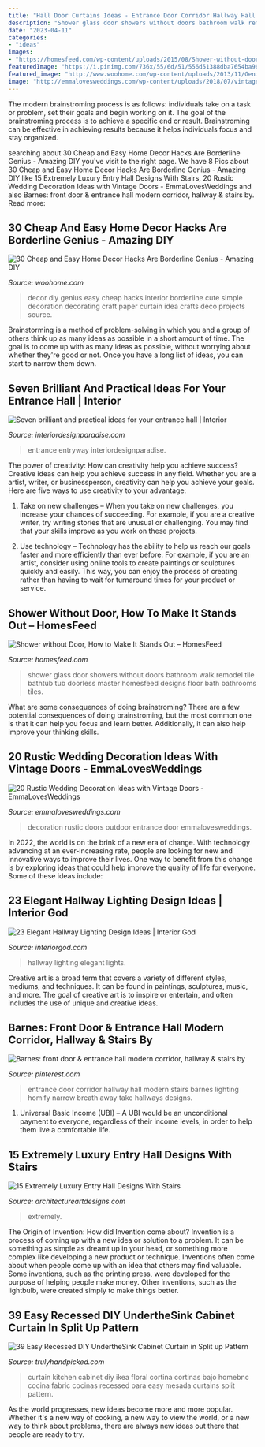 ```yaml
---
title: "Hall Door Curtains Ideas - Entrance Door Corridor Hallway Hall Modern Stairs Barnes Lighting Homify Narrow Breath Away Take Hallways Designs"
description: "Shower glass door showers without doors bathroom walk remodel tile bathtub tub doorless master homesfeed designs floor bath bathrooms tiles"
date: "2023-04-11"
categories:
- "ideas"
images:
- "https://homesfeed.com/wp-content/uploads/2015/08/Shower-without-door-with-transparent-glass-panels-and-multiple-showerheads-a-heldhand-showerhead-built-in-bathtub-fixture.jpg"
featuredImage: "https://i.pinimg.com/736x/55/6d/51/556d51388dba7654ba96f958d0daae64.jpg"
featured_image: "http://www.woohome.com/wp-content/uploads/2013/11/Genius-home-decor-ideas-16.jpg"
image: "http://emmalovesweddings.com/wp-content/uploads/2018/07/vintage-outdoor-wedding-entrance-decoration-ideas-with-old-door.jpg"
---
```



The modern brainstroming process is as follows: individuals take on a task or problem, set their goals and begin working on it. The goal of the brainstroming process is to achieve a specific end or result. Brainstroming can be effective in achieving results because it helps individuals focus and stay organized.

	

		
searching about 30 Cheap and Easy Home Decor Hacks Are Borderline Genius - Amazing DIY you've visit to the right page. We have 8 Pics about 30 Cheap and Easy Home Decor Hacks Are Borderline Genius - Amazing DIY like 15 Extremely Luxury Entry Hall Designs With Stairs, 20 Rustic Wedding Decoration Ideas with Vintage Doors - EmmaLovesWeddings and also Barnes: front door &amp; entrance hall modern corridor, hallway &amp; stairs by. Read more:
		
    
## 30 Cheap And Easy Home Decor Hacks Are Borderline Genius - Amazing DIY

<img loading=lazy src="http://www.woohome.com/wp-content/uploads/2013/11/Genius-home-decor-ideas-16.jpg" onerror="this.onerror=null;this.src='https://tse1.mm.bing.net/th?id=OIP.0zHgXlMJ4UDY3IDEOzWoBwHaKv&amp;pid=15.1';" alt="30 Cheap and Easy Home Decor Hacks Are Borderline Genius - Amazing DIY">

_Source: woohome.com_

>decor diy genius easy cheap hacks interior borderline cute simple decoration decorating craft paper curtain idea crafts deco projects source. 

	

Brainstorming is a method of problem-solving in which you and a group of others think up as many ideas as possible in a short amount of time. The goal is to come up with as many ideas as possible, without worrying about whether they're good or not. Once you have a long list of ideas, you can start to narrow them down.

    
## Seven Brilliant And Practical Ideas For Your Entrance Hall | Interior

<img loading=lazy src="https://interiordesignparadise.com/wp-content/uploads/2016/12/Chandelier-in-entrance-hall.jpg" onerror="this.onerror=null;this.src='https://tse1.mm.bing.net/th?id=OIP.1_-hyUjca0oUmC2SG-AMmQHaLH&amp;pid=15.1';" alt="Seven brilliant and practical ideas for your entrance hall | Interior">

_Source: interiordesignparadise.com_

>entrance entryway interiordesignparadise. 

	

The power of creativity: How can creativity help you achieve success?
Creative ideas can help you achieve success in any field. Whether you are a artist, writer, or businessperson, creativity can help you achieve your goals. Here are five ways to use creativity to your advantage: 
1. Take on new challenges – When you take on new challenges, you increase your chances of succeeding. For example, if you are a creative writer, try writing stories that are unusual or challenging. You may find that your skills improve as you work on these projects. 

2. Use technology – Technology has the ability to help us reach our goals faster and more efficiently than ever before. For example, if you are an artist, consider using online tools to create paintings or sculptures quickly and easily. This way, you can enjoy the process of creating rather than having to wait for turnaround times for your product or service. 


    
## Shower Without Door, How To Make It Stands Out – HomesFeed

<img loading=lazy src="https://homesfeed.com/wp-content/uploads/2015/08/Shower-without-door-with-transparent-glass-panels-and-multiple-showerheads-a-heldhand-showerhead-built-in-bathtub-fixture.jpg" onerror="this.onerror=null;this.src='https://tse2.mm.bing.net/th?id=OIP.ZfN_5DZ0vZAUlVQleiK0nQHaJ4&amp;pid=15.1';" alt="Shower without Door, How to Make It Stands Out – HomesFeed">

_Source: homesfeed.com_

>shower glass door showers without doors bathroom walk remodel tile bathtub tub doorless master homesfeed designs floor bath bathrooms tiles. 

	

What are some consequences of doing brainstroming?
There are a few potential consequences of doing brainstroming, but the most common one is that it can help you focus and learn better. Additionally, it can also help improve your thinking skills.

    
## 20 Rustic Wedding Decoration Ideas With Vintage Doors - EmmaLovesWeddings

<img loading=lazy src="http://emmalovesweddings.com/wp-content/uploads/2018/07/vintage-outdoor-wedding-entrance-decoration-ideas-with-old-door.jpg" onerror="this.onerror=null;this.src='https://tse2.mm.bing.net/th?id=OIP.ZVQUZ4VnZKzjUQqd0BwREQHaLH&amp;pid=15.1';" alt="20 Rustic Wedding Decoration Ideas with Vintage Doors - EmmaLovesWeddings">

_Source: emmalovesweddings.com_

>decoration rustic doors outdoor entrance door emmalovesweddings. 

	

In 2022, the world is on the brink of a new era of change. With technology advancing at an ever-increasing rate, people are looking for new and innovative ways to improve their lives. One way to benefit from this change is by exploring ideas that could help improve the quality of life for everyone. Some of these ideas include:

    
## 23 Elegant Hallway Lighting Design Ideas | Interior God

<img loading=lazy src="http://interiorgod.com/wp-content/uploads/2016/04/Hallway-Funky-Black-Pendant-Lights-Arched-Doorways.jpeg" onerror="this.onerror=null;this.src='https://tse2.mm.bing.net/th?id=OIP.kRssg5vlHd91baz4-gelswHaJ4&amp;pid=15.1';" alt="23 Elegant Hallway Lighting Design Ideas | Interior God">

_Source: interiorgod.com_

>hallway lighting elegant lights. 

	

Creative art is a broad term that covers a variety of different styles, mediums, and techniques. It can be found in paintings, sculptures, music, and more. The goal of creative art is to inspire or entertain, and often includes the use of unique and creative ideas.

    
## Barnes: Front Door &amp; Entrance Hall Modern Corridor, Hallway &amp; Stairs By

<img loading=lazy src="https://i.pinimg.com/736x/55/6d/51/556d51388dba7654ba96f958d0daae64.jpg" onerror="this.onerror=null;this.src='https://tse2.mm.bing.net/th?id=OIP.wb7wCPswcUK5BdU1sHaLFgHaL2&amp;pid=15.1';" alt="Barnes: front door &amp; entrance hall modern corridor, hallway &amp; stairs by">

_Source: pinterest.com_

>entrance door corridor hallway hall modern stairs barnes lighting homify narrow breath away take hallways designs. 

	

1. Universal Basic Income (UBI) – A UBI would be an unconditional payment to everyone, regardless of their income levels, in order to help them live a comfortable life.

    
## 15 Extremely Luxury Entry Hall Designs With Stairs

<img loading=lazy src="https://www.architectureartdesigns.com/wp-content/uploads/2014/08/15-Extremely-Luxury-Entry-Hall-Designs-With-Stairs-13.jpg" onerror="this.onerror=null;this.src='https://tse1.mm.bing.net/th?id=OIP.hy1J9XfsstnC_5rApsHzlgHaLH&amp;pid=15.1';" alt="15 Extremely Luxury Entry Hall Designs With Stairs">

_Source: architectureartdesigns.com_

>extremely. 

	

The Origin of Invention: How did Invention come about?
Invention is a process of coming up with a new idea or solution to a problem. It can be something as simple as dreamt up in your head, or something more complex like developing a new product or technique. Inventions often come about when people come up with an idea that others may find valuable. Some inventions, such as the printing press, were developed for the purpose of helping people make money. Other inventions, such as the lightbulb, were created simply to make things better.

    
## 39 Easy Recessed DIY UndertheSink Cabinet Curtain In Split Up Pattern

<img loading=lazy src="https://trulyhandpicked.com/wp-content/uploads/2019/01/easyrecessed-diy-underthesink-cabinet-curtain-in-split-up-pattern-with-beautiful-floral-design-on-e-15487810074kgn8.jpg" onerror="this.onerror=null;this.src='https://tse1.mm.bing.net/th?id=OIP.WhdfjiutLvGGE8i3LD7SeAHaJ3&amp;pid=15.1';" alt="39 Easy Recessed DIY UndertheSink Cabinet Curtain in Split up Pattern">

_Source: trulyhandpicked.com_

>curtain kitchen cabinet diy ikea floral cortina cortinas bajo homebnc cocina fabric cocinas recessed para easy mesada curtains split pattern. 

	

As the world progresses, new ideas become more and more popular. Whether it's a new way of cooking, a new way to view the world, or a new way to think about problems, there are always new ideas out there that people are ready to try.


